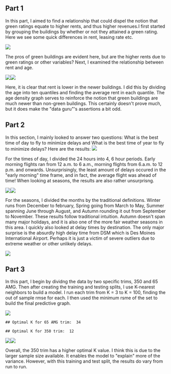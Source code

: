 Part 1
------

In this part, I aimed to find a relationship that could dispel the notion that green ratings equate to higher rents, and thus higher revenues.I first started by grouping the buildings by whether or not they attained a green rating. Here we see some quick differences in rent, leasing rate etc.

![](Excercise1_raw_files/figure-markdown_github/unnamed-chunk-1-1.png)

The pros of green buildings are evident here, but are the higher rents due to green ratings or other variables? Next, I examined the relationship between rent and age.

![](Excercise1_raw_files/figure-markdown_github/unnamed-chunk-2-1.png)![](Excercise1_raw_files/figure-markdown_github/unnamed-chunk-2-2.png)

Here, it is clear that rent is lower in the newer buildings. I did this by dividing the age into ten quantiles and finding the average rent in each quantile. The age density graph serves to reinforce the notion that green buildings are much newer than non-green buildings. This certainly doesn't prove much, but it does make the "data guru"'s assertions a bit odd.

Part 2
------

In this section, I mainly looked to answer two questions: What is the best time of day to fly to minimize delays and What is the best time of year to fly to minimize delays? Here are the results: ![](Excercise1_raw_files/figure-markdown_github/unnamed-chunk-3-1.png)

For the times of day, I divided the 24 hours into 4, 6 hour periods. Early morning flights ran from 12 a.m. to 6 a.m., morning flights from 6.a.m. to 12 p.m. and onwards. Unsurprisingly, the least amount of delays occured in the "early morning" time frame, and in fact, the average flight was ahead of time! When looking at seasons, the results are also rather unsurprisng.

![](Excercise1_raw_files/figure-markdown_github/unnamed-chunk-4-1.png)![](Excercise1_raw_files/figure-markdown_github/unnamed-chunk-4-2.png)

For the seasons, I divided the months by the traditional definitions. Winter runs from December to february, Spring going from March to May, Summer spanning June through August, and Autumn rounding it out from September to November. These results follow traditional intuition. Autumn doesn't span many major holidays, and it is also one of the more fair weather seasons in this area. I quickly also looked at delay times by destination. The only major surprise is the absurdly high delay time from DSM which is Des Moines International Airport. Perhaps it is just a victim of severe outliers due to extreme weather or other unlikely delays.

![](Excercise1_raw_files/figure-markdown_github/unnamed-chunk-5-1.png)

Part 3
------

In this part, I begin by dividng the data by two specific trims, 350 and 65 AMG. Then after creating the training and testing splits, I use K-nearest neighbors to build a model. I run each trim from K = 3 to K = 100, finding the out of sample rmse for each. I then used the minimum rsme of the set to build the final predictive graph.

![](Excercise1_raw_files/figure-markdown_github/unnamed-chunk-6-1.png)

    ## Optimal K for 65 AMG trim:  34

    ## Optimal K for 350 trim:  12

![](Excercise1_raw_files/figure-markdown_github/unnamed-chunk-6-2.png)![](Excercise1_raw_files/figure-markdown_github/unnamed-chunk-6-3.png)

Overall, the 350 trim has a higher optimal K value. I think this is due to the larger sample size available. It enables the model to "explain" more of the variance. However, with this training and test split, the results do vary from run to run.
